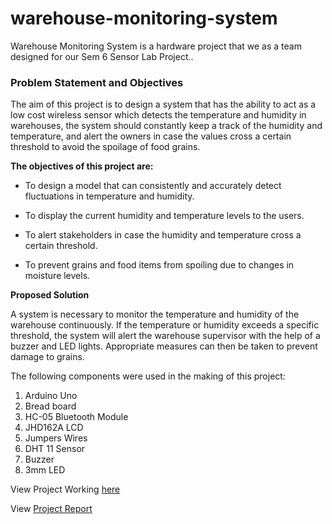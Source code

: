 # warehouse-monitoring-system
Warehouse Monitoring System is a hardware project that we as a team designed for our Sem 6 Sensor Lab Project..

### Problem Statement and Objectives

The aim of this project is to design a system that has the ability to act as a low cost wireless sensor which detects the temperature and humidity in warehouses, the system should constantly keep a track of the humidity and temperature, and alert the owners in case the values cross a certain threshold to avoid the spoilage of food grains.




**The objectives of this project are:**

*	To design a model that can consistently and accurately detect fluctuations in temperature and humidity.

*	To display the current humidity and temperature levels to the users.

*	To alert stakeholders in case the humidity and temperature cross a certain threshold.

*	To prevent grains and food items from spoiling due to changes in moisture levels.


**Proposed Solution**

A system is necessary to monitor the temperature and humidity of the warehouse continuously. If the temperature or humidity exceeds a specific threshold, the system will alert the warehouse supervisor with the help of a buzzer and LED lights. Appropriate measures can then be taken to prevent damage to grains.



The following components were used in the making of this project:
1. 	Arduino Uno
2.	Bread board
3.	HC-05 Bluetooth Module
4.	JHD162A LCD
5.	Jumpers Wires
6.	DHT 11 Sensor
7.	Buzzer
8.	3mm LED



View Project Working [here](/SL-working-video.mp4)

View [Project Report](/Project%20Report.pdf)
